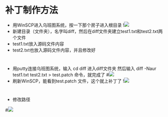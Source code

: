 # 补丁制作方法
- 用WinSCP进入乌班图系统，按一下那个房子进入根目录
!<img src="https://github.com/danshui-git/shuoming/blob/master/doc/x001.png" />
- 新建目录（文件夹），名字叫diff，然后在diff文件夹建立test1.txt和test2.txt两个文件
- test1.txt放入源码文件内容
- test2.txt也放入源码文件内容，并且修改好
#
- 用putty连接乌班图系统，输入 cd diff  进入diff文件夹
然后输入 diff -Naur test1.txt test2.txt > test.patch 命令，就完成了
#<img src="https://github.com/danshui-git/shuoming/blob/master/doc/x004.png" />
- 刷新WinSCP，能看到test.patch 文件，这个就上补丁了
!<img src="https://github.com/danshui-git/shuoming/blob/master/doc/x002.png" />
#
- 修改路径

#<img src="https://github.com/danshui-git/shuoming/blob/master/doc/x003.png" />
